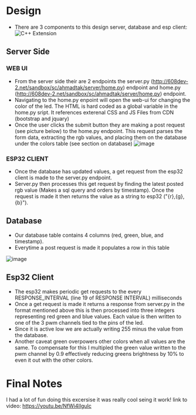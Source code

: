 # Design
- There are 3 components to this design server, database and esp client:
  ![C++ Extension](https://github.com/ahmadtak-3212/Smart_Lamp/blob/main/writeup_resources/smart_lamp.png?raw=true)
## Server Side
### WEB UI
- From the server side their are 2 endpoints the server.py (http://608dev-2.net/sandbox/sc/ahmadtak/server/home.py) endpoint and home.py (http://608dev-2.net/sandbox/sc/ahmadtak/server/home.py) endpoint.
- Navigating to the home.py enpoint will open the web-ui for changing the color of the led. The HTML is hard coded as a global variable in the home.py sript. It references exterenal CSS and JS Files from CDN (bootstrap and jquary)
- Once the user clicks the submit button they are making a post request (see picture below) to the home.py endpoint. This request parses the form data, extracting the rgb values, and placing them on the database under the colors table (see section on database)
![image](https://user-images.githubusercontent.com/78754327/158101948-c3f650f5-e215-4354-93bb-d7a914dad59b.png)

### ESP32 CLIENT
- Once the database has updated values, a get request from the esp32 client is made to the server.py endpoint. 
- Server.py then processes this get request by finding the latest posted rgb value (Makes a sql query and orders by timestamp). Once the request is made it then returns the value as a string to esp32 ("{r},{g},{b}"). 
## Database
- Our database table contains 4 columns (red, green, blue, and timestamp).
- Everytime a post request is made it populates a row in this table

![image](https://user-images.githubusercontent.com/78754327/158104619-4153eaf0-bdc8-4362-9322-34b816ffd12f.png)

## Esp32 Client
- The esp32 makes periodic get requests to the every RESPONSE_INTERVAL (line 19 of RESPONSE INTERVAL) milliseconds 
- Once a get request is made it returns a response from server.py in the format mentioned above this is then processed into three integers representing red green and blue values. Each value is then written to one of the 3 pwm channels tied to the pins of the led.
- Since it is active low we are actually writing 255 minus the value from the database. 
- Another caveat green overpowers other colors when all values are the same. To compensate for this I multipled the green value written to the pwm channel by 0.9 effectively reducing greens brightness by 10% to even it out with the other colors. 
# Final Notes
I had a lot of fun doing this excersise it was really cool seing it work!
link to video: https://youtu.be/NfWi4lIguIc

